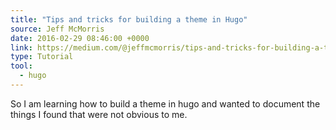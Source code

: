```yaml
---
title: "Tips and tricks for building a theme in Hugo"
source: Jeff McMorris
date: 2016-02-29 08:46:00 +0000
link: https://medium.com/@jeffmcmorris/tips-and-tricks-for-building-a-theme-in-hugo-4806bdd747d7
type: Tutorial
tool:
  - hugo
---
```

So I am learning how to build a theme in hugo and wanted to document the things I found that were not obvious to me.





